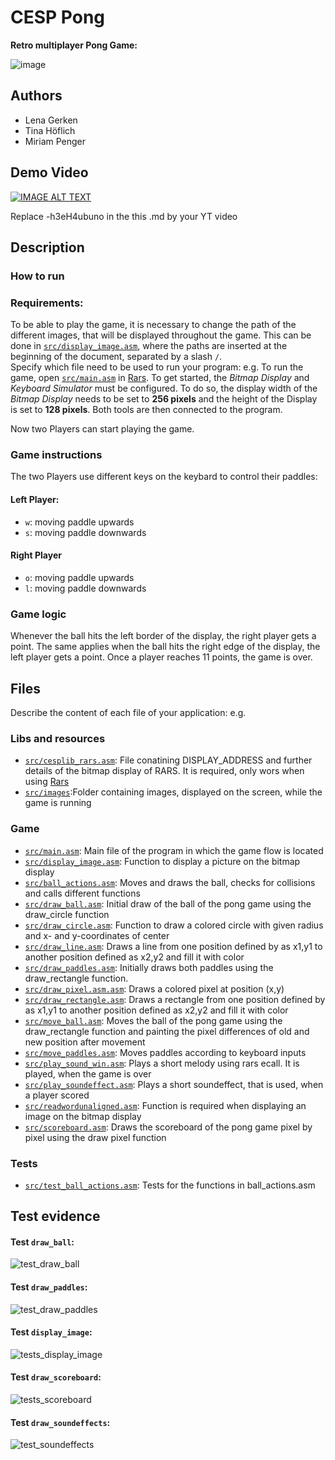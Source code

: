 # CESP Pong

**Retro multiplayer Pong Game:**

![image](https://user-images.githubusercontent.com/44570841/140504595-6d2e1c79-c619-4128-9c12-99f364c8ade0.png)
## Authors
- Lena Gerken
- Tina Höflich
- Miriam Penger

## Demo Video

[![IMAGE ALT TEXT](http://img.youtube.com/vi/-h3eH4ubuno/0.jpg)](http://www.youtube.com/watch?v=-h3eH4ubuno "Video Title")

Replace -h3eH4ubuno in the this .md by your YT video

## Description

### How to run

### Requirements:

To be able to play the game, it is necessary to change the path of the different images, that will be displayed throughout the game. This can be done in [`src/display_image.asm`](src/display_image.asm), where the paths are inserted at the beginning of the document, separated by a slash `/`.  
Specify which file need to be used to run your program:
e.g.
To run the game, open [`src/main.asm`](src/main.asm) in [Rars](https://github.com/TheThirdOne/rars). 
To get started, the _Bitmap Display_ and _Keyboard Simulator_ must be configured. To do so, the display width of the _Bitmap Display_ needs to be set to **256 pixels** and the height of the Display is set to **128 pixels**. Both tools are then connected to the program.

Now two Players can start playing the game. 

### Game instructions 
The two Players use different keys on the keybard to control their paddles:
#### Left Player:
- `w`: moving paddle upwards
- `s`: moving paddle downwards

#### Right Player
+ `o`: moving paddle upwards
+ `l`: moving paddle downwards 

### Game logic
Whenever the ball hits the left border of the display, the right player gets a point. The same applies when the ball hits the right edge of the display, the left player gets a point. 
Once a player reaches 11 points, the game is over.

## Files
Describe the content of each file of your application: e.g.
### Libs and resources
- [`src/cesplib_rars.asm`](src/cesplib_rars.asm): File conatining DISPLAY_ADDRESS and further details of the bitmap display of RARS. It is required, only wors when using [Rars](https://github.com/TheThirdOne/rars)
- [`src/images`](src/images):Folder containing images, displayed on the screen, while the game is running

### Game
- [`src/main.asm`](src/main.asm): Main file of the program in which the game flow is located
- [`src/display_image.asm`](src/display_image.asm): Function to display a picture on the bitmap display
- [`src/ball_actions.asm`](src/ball_actions.asm): Moves and draws the ball, checks for collisions and calls different functions
- [`src/draw_ball.asm`](src/draw_ball.asm): Initial draw of the ball of the pong game using the draw_circle function
- [`src/draw_circle.asm`](src/draw_circle.asm): Function to draw a colored circle with given radius and x- and y-coordinates of center
- [`src/draw_line.asm`](src/draw_line.asm): Draws a line from one position defined by as x1,y1 to another position defined as x2,y2 and fill it with color
- [`src/draw_paddles.asm`](src/draw_line.asm): Initially draws both paddles using the draw_rectangle function.
- [`src/draw_pixel.asm.asm`](src/draw_pixel.asm): Draws a colored pixel at position (x,y)  
- [`src/draw_rectangle.asm`](src/draw_rectangle.asm): Draws a rectangle from one position defined by as x1,y1 to another position defined as x2,y2 and fill it with color
- [`src/move_ball.asm`](src/move_ball.asm): Moves the ball of the pong game using the draw_rectangle function and painting the pixel differences of old and new position after movement
- [`src/move_paddles.asm`](src/move_paddles.asm): Moves paddles according to keyboard inputs
- [`src/play_sound_win.asm`](src/play_sound_win.asm): Plays a short melody using rars ecall. It is played, when the game is over
- [`src/play_soundeffect.asm`](src/play_soundeffect.asm): Plays a short soundeffect, that is used, when a player scored
- [`src/readwordunaligned.asm`](src/readwordunaligned.asm): Function is required when displaying an image on the bitmap display 
- [`src/scoreboard.asm`](src/scoreboard.asm): Draws the scoreboard of the pong game pixel by pixel using the draw pixel function

### Tests
- [`src/test_ball_actions.asm`](src/test_ball_actions.asm): Tests for the functions in ball_actions.asm


## Test evidence
#### Test `draw_ball`:
![test_draw_ball](https://user-images.githubusercontent.com/44570841/140580370-663f6ed0-8080-4483-baa1-d11bd6f6eca4.png)

#### Test `draw_paddles`:
![test_draw_paddles](https://user-images.githubusercontent.com/44570841/140580377-ea8029ab-b637-470e-9826-dc7b153c7531.png)
#### Test `display_image`:
![tests_display_image](https://user-images.githubusercontent.com/44570841/140580380-1c593a37-cf1c-4d5a-ae00-af5e267b56ff.PNG)
#### Test `draw_scoreboard`:
![tests_scoreboard](https://user-images.githubusercontent.com/44570841/140580383-cc82efd9-0cd7-40b9-b150-dd4aac3e0b31.JPG)
#### Test `draw_soundeffects`:
![test_soundeffects](https://user-images.githubusercontent.com/44570841/140580420-83e9dc03-6f68-47d2-aff8-e86f882f4630.PNG)





